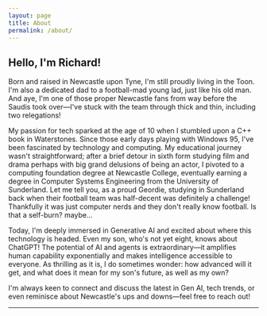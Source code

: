 ```yaml
---
layout: page
title: About
permalink: /about/
---
```


## Hello, I'm Richard!

Born and raised in Newcastle upon Tyne, I'm still proudly living in the Toon. I'm also a dedicated dad to a football-mad young lad, just like his old man. And aye, I'm one of those proper Newcastle fans from way before the Saudis took over—I've stuck with the team through thick and thin, including two relegations!

My passion for tech sparked at the age of 10 when I stumbled upon a C++ book in Waterstones. Since those early days playing with Windows 95, I've been fascinated by technology and computing. My educational journey wasn't straightforward; after a brief detour in sixth form studying film and drama perhaps with big grand delusions of being an actor, I pivoted to a computing foundation degree at Newcastle College, eventually earning a degree in Computer Systems Engineering from the University of Sunderland. Let me tell you, as a proud Geordie, studying in Sunderland back when their football team was half-decent was definitely a challenge! Thankfully it was just computer nerds and they don't really know football. Is that a self-burn? maybe...

Today, I'm deeply immersed in Generative AI and excited about where this technology is headed. Even my son, who's not yet eight, knows about ChatGPT! The potential of AI and agents is extraordinary—it amplifies human capability exponentially and makes intelligence accessible to everyone. As thrilling as it is, I do sometimes wonder: how advanced will it get, and what does it mean for my son's future, as well as my own?

I'm always keen to connect and discuss the latest in Gen AI, tech trends, or even reminisce about Newcastle's ups and downs—feel free to reach out!

---


